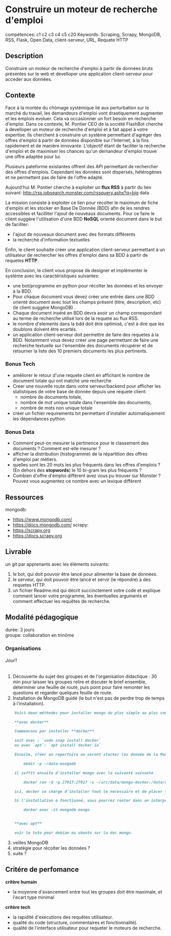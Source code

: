 # Construire un moteur de recherche d'emploi 

compétences: c1 c2 c3 c4 c5 c20
Keywords: Scraping, Scrapy, MongoDB, RSS, Flask, Open Data, client-serveur, URL, Requete HTTP


## Description

Construire un moteur de recherche d'emploi à partir de données bruts présentes sur le web et develloper une application client-serveur pour acceder aux données.

## Contexte

Face à la montée du chômage systémique lié aux perturbation sur le marché du travail, les demandeurs d'emploi vont drastiquement augmenter et les emplois evoluer.
Cela va occasionner un fort besoin en recherche d'emploi.
Dans ce contexte, M. Pontier CEO de la société FlashBot cherche à develloper un moteur de recherche d'emploi et à fait appel à votre expertise.
Ils cherchent à construire un système permettant d'agréger des offres d'emploi à partir de données disponible sur l'Internet, à la fois rapidement et de manière innovante.
L'objectif étant de faciliter la recherche d'emploi et de maximiser les chances qu'un demandeur d'emploi trouve une offre adaptée pour lui.

Plusieurs pateforme existantes offrent des API permettant de rechercher des offres d'emplois.
Cependant les données sont dispersés, hétérogènes et ne permettent pas de faire de l'offre adapté.

Aujourd'hui M. Pontier cherche à exploiter un **flux RSS** à partir du lien suivant: http://rss.jobsearch.monster.com/rssquery.ashx?q=big data

La mission consiste à exploiter ce lien pour récolter le maximum de fiche d'emploi et les stocker en Base De Donnée (BDD) afin de les rendres accessibles et facilliter l'ajout de nouveaux documents.
Pour ce faire le client suggère l'utilisation d'une BDD **NoSQL** orienté document dans le but de faciliter:
* l'ajout de nouveaux document avec des formats différents
* la recherche d'information textuelles

Enfin, le client souhaite créer une application client-serveur permettant à un utilisateur de rechercher les offres d'emploi dans sa BDD à partir de requetes **HTTP**.

En conclusion, le client vous propose de designer et implémenter le systéme avec les caractéristiques suivantes:
* une bot/programme en python pour récolter les données et les envoyer à la BDD. <!--(Attension: Limiter votre nombre de requêtes pour la phase de test pour ne pas vous faire bannir du site cible!)-->
* Pour chaque document vous devez créer une entrée dans une BDD orienté document avec tout les champs présent (titre, description, etc)(le client suggére MongoDB) .
* Chaque document inséré en BDD devra avoir un champ correspondant au terme de recherche utilisé lors de la requete au flux RSS.
* le nombre d'elements dans la bdd doit être optimisé, c'est à dire que les doublons doivent être ecartés.
* un application client-serveur doit permettre de faire des requetes à la BDD. Notamment vous devez créer une page permettant de faire une recherche textuelle sur l'ensemble des documents récupérer et de retourner la liste des 10 premiers documents les plus pertinents.


### Bonus Tech
* améliorer le retour d'une requete client en affichant le nombre de document totale qui ont matché une recherche
* Creer une nouvelle route dans votre serveur/backend pour afficher les statistiques de votre base de donnée depuis une requete client: 
    * nombre de documents totale,
    * nombre de mot unique totale dans l'ensemble des documents,
    * nombre de mots non unique totale
* créer un fichier requirements.txt permettant d'installer automatiquement les dépendances python.


### Bonus Data
* Comment peut-on mesurer la pertinence pour le classement des documents ? Comment est-elle mesurer ?
* afficher la distribution (histogramme) de la répartition des offres d'emploi par métiers.
* quelles sont les 20 mots les plus fréquents dans les offres d'emplois ? (En dehors des **stopwords**) le 10 bi-gram les plus fréquents ?
* Combien d'offre d'emploi différent avez vous pu trouver sur Monster ? Pouvez vous augmentez ce nombre avec un lexique différent



## Ressources

mongodb: 
* https://www.mongodb.com/
* https://docs.mongodb.com/
scrapy:
* https://scrapy.org
* https://docs.scrapy.org



## Livrable

un git par apprenants avec les éléments suivants:
1. le bot, qui doit pouvoir être lancé pour alimenter la base de données.
2. le serveur, qui doit pouvoir être lancé et servir (ie répondre) à des requetes HTTP.
3. un fichier Readme.md qui décrit succinctement votre code et explique comment lancer votre programme, les éventuelles arguments et comment effectuer les requêtes de recherche.

## Modalité pédagogique

durée: 3 jours  
groupe: collaboration en trinôme  

### Organisations

###### Jour1

1. Découverte du sujet des groupes et de l'organisation didactique : 30 min pour laisser les groupes relire et discuter le brief ensemble, déterminer une feuille de route, puis point pour faire remonter les questions et regarder quelques feuille de route.
2. Installation de MongoDB guidé (le but n'est pas de perdre trop de temps à l'installation).

```markdown
    Voici deux méthodes pour installer mongo du plus simple au plus complexe (à utiliser en fonction de votre préférence ou en cas d'echec d'une méthode)

    **avec docker**

    Commencons par installer **docker**

    soit avec : `sudo snap install docker`
    ou avec `apt`: `apt install docker.io`

    Ensuite, créer un repertoire ou seront stocker les donnée de la MongoDB, par exemple

        mkdir -p ~/data-mongodb

    il suffit ensuite d'installer mongo avec la suivante suivante

        docker run -d -p 27017:27017 -v ~/src/data/mongo-docker:/data/db --name mongodb mongo:4.2 

    ici, docker se charge d'installer tout le necessaire et de placer le tout dans un conteneur isolé.

    Si l'installation a fonctionné, vous pourrez renter dans un interpreteur mongodb avec la commande suivante:

        docker exec -it mongodb mongo


    **avec apt**

    voir le tuto pour debian ou ubuntu sur la doc mongo.
```


3. veilles MongoDB
4. stratégie pour récolter les données ?
5. suite ?


## Critére de perfomance

**critère humain**
* la moyenne d'avancement entre tout les groupes doit être maximale, et l'ecart type minimal


**critère tech**
* la rapidité d'executions des requêtes utilisateur. 
* qualité du code (structure, commentaires et fonctionnalité).
* qualité de l'interface utilisateur pour requeter le moteurs de recherche.
